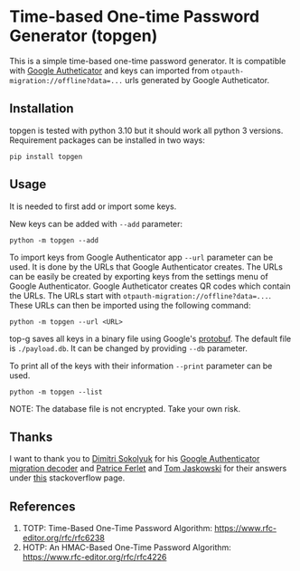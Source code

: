 # Time-based One-time Password Generator (topgen)

This is a simple time-based one-time password generator. It is compatible with [Google Autheticator](https://play.google.com/store/apps/details?id=com.google.android.apps.authenticator2) and keys can imported from `otpauth-migration://offline?data=...` urls generated by Google Autheticator.

## Installation

topgen is tested with python 3.10 but it should work all python 3 versions. Requirement packages can be installed in two ways:

```
pip install topgen
```

## Usage

It is needed to first add or import some keys.

New keys can be added with `--add` parameter:

```
python -m topgen --add
```

To import keys from Google Authenticator app `--url` parameter can be used. It is done by the URLs that Google Authenticator creates. The URLs can be easily be created by exporting keys from the settings menu of Google Authenticator. Google Autheticator creates QR codes which contain the URLs. The URLs start with `otpauth-migration://offline?data=...`. These URLs can then be imported using the following command:

```
python -m topgen --url <URL>
```

top-g saves all keys in a binary file using Google's [protobuf](https://developers.google.com/protocol-buffers). The default file is `./payload.db`. It can be changed by providing `--db` parameter.

To print all of the keys with their information `--print` parameter can be used.

```
python -m topgen --list
```

NOTE: The database file is not encrypted. Take your own risk.

## Thanks

I want to thank you to [Dimitri Sokolyuk](https://github.com/dim13) for his [Google Authenticator migration decoder](https://github.com/dim13/otpauth) and [Patrice Ferlet](https://github.com/metal3d) and [Tom Jaskowski](https://github.com/tadeck) for their answers under [this](https://stackoverflow.com/questions/8529265/google-authenticator-implementation-in-python) stackoverflow page.

## References

1. TOTP: Time-Based One-Time Password Algorithm: https://www.rfc-editor.org/rfc/rfc6238
1. HOTP: An HMAC-Based One-Time Password Algorithm: https://www.rfc-editor.org/rfc/rfc4226
